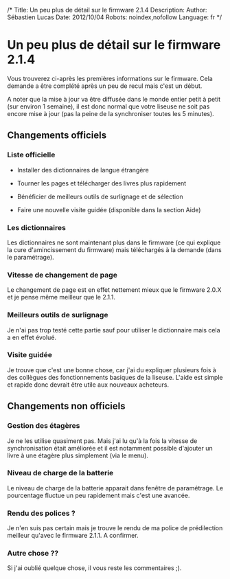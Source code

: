/*
Title: Un peu plus de détail sur le firmware 2.1.4
Description: 
Author: Sébastien Lucas
Date: 2012/10/04
Robots: noindex,nofollow
Language: fr
*/
# Un peu plus de détail sur le firmware 2.1.4

Vous trouverez ci-après les premières informations sur le firmware. Cela demande a être complété après un peu de recul mais c'est un début.

A noter que la mise à jour va être diffusée dans le monde entier petit à petit (sur environ 1 semaine), il est donc normal que votre liseuse ne soit pas encore mise à jour (pas la peine de la synchroniser toutes les 5 minutes).

## Changements officiels 

###  Liste officielle

*	Installer des dictionnaires de langue étrangère

*	Tourner les pages et télécharger des livres plus rapidement

*	Bénéficier de meilleurs outils de surlignage et de sélection

*	Faire une nouvelle visite guidée (disponible dans la section Aide)
### Les dictionnaires

Les dictionnaires ne sont maintenant plus dans le firmware (ce qui explique la cure d'amincissement du firmware) mais téléchargés à la demande (dans le paramétrage).
### Vitesse de changement de page

Le changement de page est en effet nettement mieux que le firmware 2.0.X et je pense même meilleur que le 2.1.1.
### Meilleurs outils de surlignage

Je n'ai pas trop testé cette partie sauf pour utiliser le dictionnaire mais cela a en effet évolué.
### Visite guidée

Je trouve que c'est une bonne chose, car j'ai du expliquer plusieurs fois à des collègues des fonctionnements basiques de la liseuse. L'aide est simple et rapide donc devrait être utile aux nouveaux acheteurs.
## Changements non officiels

### Gestion des étagères
Je ne les utilise quasiment pas. Mais j'ai lu qu'à la fois la vitesse de synchronisation était améliorée et il est notamment possible d'ajouter un livre à une étagère plus simplement (via le menu).
### Niveau de charge de la batterie

Le niveau de charge de la batterie apparait dans fenêtre de paramétrage. Le pourcentage fluctue un peu rapidement mais c'est une avancée.
### Rendu des polices ?

Je n'en suis pas certain mais je trouve le rendu de ma police de prédilection meilleur qu'avec le firmware 2.1.1. A confirmer.
### Autre chose ??

Si j'ai oublié quelque chose, il vous reste les commentaires ;).



